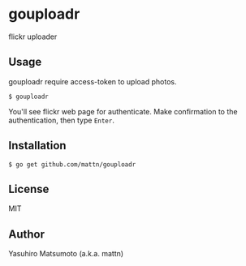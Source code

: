# gouploadr

flickr uploader

## Usage

gouploadr require access-token to upload photos.

```
$ gouploadr
```

You'll see flickr web page for authenticate. Make confirmation to the authentication, then type `Enter`.

## Installation

```
$ go get github.com/mattn/gouploadr
```

## License

MIT

## Author

Yasuhiro Matsumoto (a.k.a. mattn)
